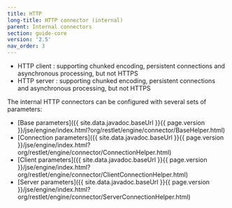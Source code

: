 ```yaml
---
title: HTTP
long-title: HTTP connector (internal)
parent: Internal connectors
section: guide-core
version: '2.5'
nav_order: 3
---
```

-   HTTP client : supporting chunked encoding, persistent connections
    and asynchronous processing, but not HTTPS
-   HTTP server : supporting chunked encoding, persistent connections
    and asynchronous processing, but not HTTPS

The internal HTTP connectors can be configured with several sets of
parameters:

* [Base parameters]({{ site.data.javadoc.baseUrl }}{{ page.version }}/jse/engine/index.html?org/restlet/engine/connector/BaseHelper.html)
* [Connection parameters]({{ site.data.javadoc.baseUrl }}{{ page.version }}/jse/engine/index.html?org/restlet/engine/connector/ConnectionHelper.html)
* [Client parameters]({{ site.data.javadoc.baseUrl }}{{ page.version }}/jse/engine/index.html?org/restlet/engine/connector/ClientConnectionHelper.html)
* [Server parameters]({{ site.data.javadoc.baseUrl }}{{ page.version }}/jse/engine/index.html?org/restlet/engine/connector/ServerConnectionHelper.html)
